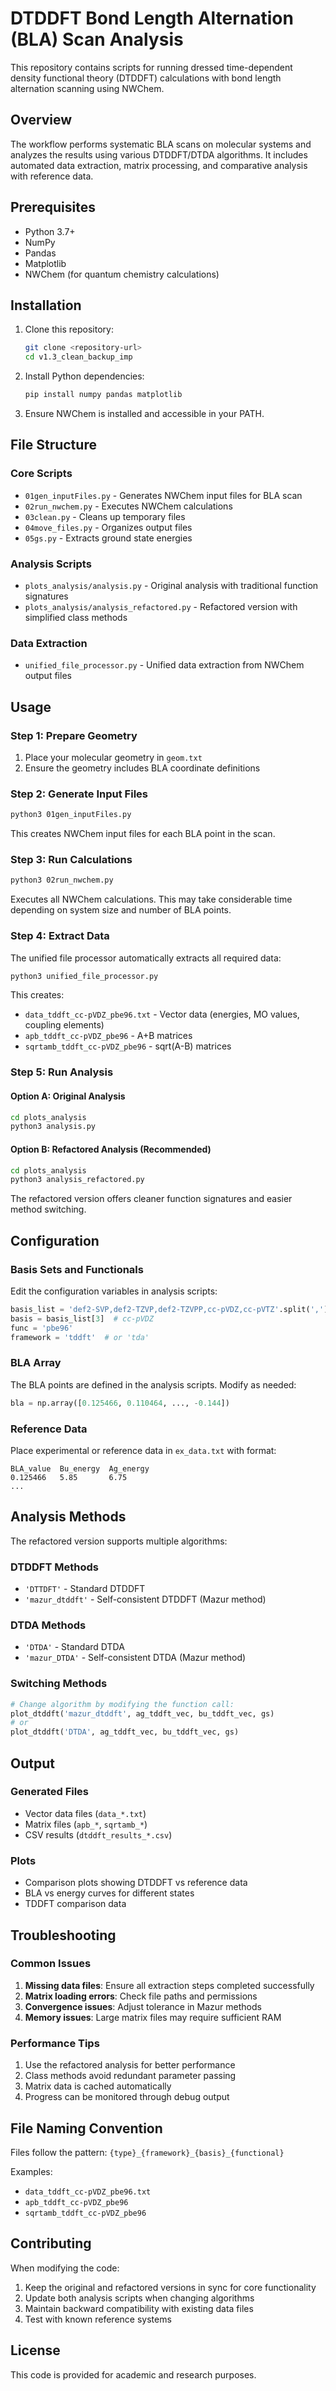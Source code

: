 # DTDDFT Bond Length Alternation (BLA) Scan Analysis

This repository contains scripts for running dressed time-dependent density functional theory (DTDDFT) calculations with bond length alternation scanning using NWChem.

## Overview

The workflow performs systematic BLA scans on molecular systems and analyzes the results using various DTDDFT/DTDA algorithms. It includes automated data extraction, matrix processing, and comparative analysis with reference data.

## Prerequisites

- Python 3.7+
- NumPy
- Pandas
- Matplotlib
- NWChem (for quantum chemistry calculations)

## Installation

1. Clone this repository:
   ```bash
   git clone <repository-url>
   cd v1.3_clean_backup_imp
   ```

2. Install Python dependencies:
   ```bash
   pip install numpy pandas matplotlib
   ```

3. Ensure NWChem is installed and accessible in your PATH.

## File Structure

### Core Scripts
- `01gen_inputFiles.py` - Generates NWChem input files for BLA scan
- `02run_nwchem.py` - Executes NWChem calculations
- `03clean.py` - Cleans up temporary files
- `04move_files.py` - Organizes output files
- `05gs.py` - Extracts ground state energies

### Analysis Scripts
- `plots_analysis/analysis.py` - Original analysis with traditional function signatures
- `plots_analysis/analysis_refactored.py` - Refactored version with simplified class methods

### Data Extraction
- `unified_file_processor.py` - Unified data extraction from NWChem output files

## Usage

### Step 1: Prepare Geometry
1. Place your molecular geometry in `geom.txt`
2. Ensure the geometry includes BLA coordinate definitions

### Step 2: Generate Input Files
```bash
python3 01gen_inputFiles.py
```
This creates NWChem input files for each BLA point in the scan.

### Step 3: Run Calculations
```bash
python3 02run_nwchem.py
```
Executes all NWChem calculations. This may take considerable time depending on system size and number of BLA points.

### Step 4: Extract Data
The unified file processor automatically extracts all required data:
```bash
python3 unified_file_processor.py
```
This creates:
- `data_tddft_cc-pVDZ_pbe96.txt` - Vector data (energies, MO values, coupling elements)
- `apb_tddft_cc-pVDZ_pbe96` - A+B matrices
- `sqrtamb_tddft_cc-pVDZ_pbe96` - sqrt(A-B) matrices

### Step 5: Run Analysis

#### Option A: Original Analysis
```bash
cd plots_analysis
python3 analysis.py
```

#### Option B: Refactored Analysis (Recommended)
```bash
cd plots_analysis
python3 analysis_refactored.py
```

The refactored version offers cleaner function signatures and easier method switching.

## Configuration

### Basis Sets and Functionals
Edit the configuration variables in analysis scripts:
```python
basis_list = 'def2-SVP,def2-TZVP,def2-TZVPP,cc-pVDZ,cc-pVTZ'.split(',')
basis = basis_list[3]  # cc-pVDZ
func = 'pbe96'
framework = 'tddft'  # or 'tda'
```

### BLA Array
The BLA points are defined in the analysis scripts. Modify as needed:
```python
bla = np.array([0.125466, 0.110464, ..., -0.144])
```

### Reference Data
Place experimental or reference data in `ex_data.txt` with format:
```
BLA_value  Bu_energy  Ag_energy
0.125466   5.85       6.75
...
```

## Analysis Methods

The refactored version supports multiple algorithms:

### DTDDFT Methods
- `'DTTDFT'` - Standard DTDDFT
- `'mazur_dtddft'` - Self-consistent DTDDFT (Mazur method)

### DTDA Methods  
- `'DTDA'` - Standard DTDA
- `'mazur_DTDA'` - Self-consistent DTDA (Mazur method)

### Switching Methods
```python
# Change algorithm by modifying the function call:
plot_dtddft('mazur_dtddft', ag_tddft_vec, bu_tddft_vec, gs)
# or
plot_dtddft('DTDA', ag_tddft_vec, bu_tddft_vec, gs)
```

## Output

### Generated Files
- Vector data files (`data_*.txt`)
- Matrix files (`apb_*`, `sqrtamb_*`)
- CSV results (`dtddft_results_*.csv`)

### Plots
- Comparison plots showing DTDDFT vs reference data
- BLA vs energy curves for different states
- TDDFT comparison data

## Troubleshooting

### Common Issues

1. **Missing data files**: Ensure all extraction steps completed successfully
2. **Matrix loading errors**: Check file paths and permissions
3. **Convergence issues**: Adjust tolerance in Mazur methods
4. **Memory issues**: Large matrix files may require sufficient RAM

### Performance Tips

1. Use the refactored analysis for better performance
2. Class methods avoid redundant parameter passing
3. Matrix data is cached automatically
4. Progress can be monitored through debug output

## File Naming Convention

Files follow the pattern: `{type}_{framework}_{basis}_{functional}`

Examples:
- `data_tddft_cc-pVDZ_pbe96.txt`
- `apb_tddft_cc-pVDZ_pbe96`
- `sqrtamb_tddft_cc-pVDZ_pbe96`

## Contributing

When modifying the code:
1. Keep the original and refactored versions in sync for core functionality
2. Update both analysis scripts when changing algorithms
3. Maintain backward compatibility with existing data files
4. Test with known reference systems

## License

This code is provided for academic and research purposes. 